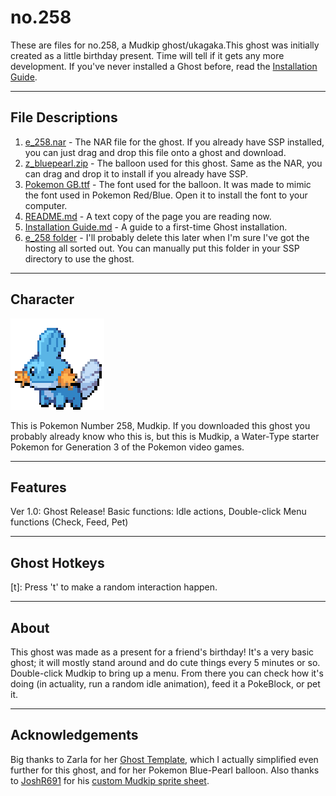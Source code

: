 # no.258
These are files for no.258, a Mudkip ghost/ukagaka.This ghost was initially created as a little birthday present. Time will tell if it gets any more development. If you've never installed a Ghost before, read the [Installation Guide](https://github.com/gearedformusic/no.258/blob/master/Installation%20Guide.md#how-to-install).

-------------------
File Descriptions
-------------------

1. [e_258.nar](https://github.com/gearedformusic/no.258/raw/master/e_258.nar) - The NAR file for the ghost. If you already have SSP installed, you can just drag and drop this file onto a ghost and download.
2. [z_bluepearl.zip](https://github.com/gearedformusic/no.258/blob/master/z_bluepearl.zip) - The balloon used for this ghost. Same as the NAR, you can drag and drop it to install if you already have SSP.
3. [Pokemon GB.ttf](https://github.com/gearedformusic/no.258/blob/master/Pokemon%20GB.ttf) - The font used for the balloon. It was made to mimic the font used in Pokemon Red/Blue. Open it to install the font to your computer.
4. [README.md](https://github.com/gearedformusic/no.258/blob/master/README.md) - A text copy of the page you are reading now.
5. [Installation Guide.md](https://github.com/gearedformusic/no.258/blob/master/Installation%20Guide.md) - A guide to a first-time Ghost installation.
6. [e_258 folder](https://github.com/gearedformusic/no.258/tree/master/e_258) - I'll probably delete this later when I'm sure I've got the hosting all sorted out. You can manually put this folder in your SSP directory to use the ghost.

-------------------
Character
-------------------
![MudkipIcon](https://github.com/gearedformusic/no.258/blob/bf350ff5f055f981fd6c2f958b70869fe50c9aaf/docs/img/MudkipIcon.png)

This is Pokemon Number 258, Mudkip. If you downloaded this ghost you probably already know who this is, but this is Mudkip, a Water-Type starter Pokemon for Generation 3 of the Pokemon video games.


-------------------
Features
-------------------

Ver 1.0: Ghost Release! Basic functions: Idle actions, Double-click Menu functions (Check, Feed, Pet)


-------------------
Ghost Hotkeys
-------------------

[t]: Press 't' to make a random interaction happen. 

-------------------
About
-------------------

This ghost was made as a present for a friend's birthday! It's a very basic ghost; it will mostly stand around and do cute things every 5 minutes or so. 
Double-click Mudkip to bring up a menu. From there you can check how it's doing (in actuality, run a random idle animation), feed it a PokeBlock, or pet it.

-------------------
Acknowledgements
-------------------
Big thanks to Zarla for her [Ghost Template](http://www.ashido.com/ukagaka/walkthrough.html), which I actually simplified even further for this ghost, and for her Pokemon Blue-Pearl balloon.
Also thanks to [JoshR691](https://www.spriters-resource.com/submitter/JoshR691) for his [custom Mudkip sprite sheet](https://www.spriters-resource.com/custom_edited/pokemoncustoms/sheet/27611/). 
